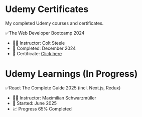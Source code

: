 # Udemy Certificates #

My completed Udemy courses and certificates.

✅The Web Developer Bootcamp 2024
- 👨‍🏫 Instructor: Colt Steele  
- 📅 Completed: December 2024
- 🔗 Certificate: [Click here](https://www.udemy.com/certificate/UC-f1ecf9fa-6984-4b38-b8c4-2d7af14eff57/)

# Udemy Learnings (In Progress) #

✅React The Complete Guide 2025 (incl. Next.js, Redux)
- 👨‍🏫 Instructor: Maximilian Schwarzmüller
- 📅 Started: June 2025
- 📈 Progress 65% Completed 
